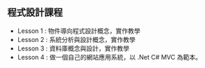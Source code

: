 ## 程式設計課程

- Lesson 1 : 物件導向程式設計概念，實作教學
- Lesson 2 : 系統分析與設計概念，實作教學
- Lesson 3 : 資料庫概念與設計，實作教學
- Lesson 4 : 做一個自己的網站應用系統，以 .Net C# MVC 為範本。
